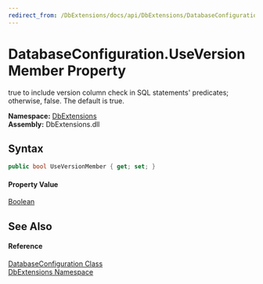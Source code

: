 ```yaml
---
redirect_from: /DbExtensions/docs/api/DbExtensions/DatabaseConfiguration/UseVersionMember.html
---
```


DatabaseConfiguration.UseVersionMember Property
===============================================
true to include version column check in SQL statements' predicates; otherwise, false. The default is true.
  
**Namespace:** [DbExtensions][1]  
**Assembly:** DbExtensions.dll

Syntax
------

```csharp
public bool UseVersionMember { get; set; }
```

#### Property Value
[Boolean][2]

See Also
--------

#### Reference
[DatabaseConfiguration Class][3]  
[DbExtensions Namespace][1]  

[1]: ../README.md
[2]: https://learn.microsoft.com/dotnet/api/system.boolean
[3]: README.md